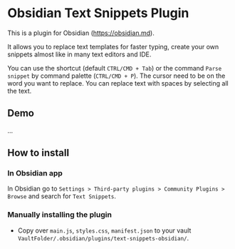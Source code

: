 # Obsidian Text Snippets Plugin

This is a plugin for Obsidian (https://obsidian.md).

It allows you to replace text templates for faster typing, create your own snippets almost like in many text editors and IDE. 

You can use the shortcut (default `CTRL/CMD + Tab`) or the command `Parse snippet` by command palette (`CTRL/CMD + P`). The cursor need to be on the word you want to replace. You can replace text with spaces by selecting all the text.

## Demo

...

## How to install

### In Obsidian app

In Obsidian go to `Settings > Third-party plugins > Community Plugins > Browse` and search for `Text Snippets`.

### Manually installing the plugin

- Copy over `main.js`, `styles.css`, `manifest.json` to your vault `VaultFolder/.obsidian/plugins/text-snippets-obsidian/`.


